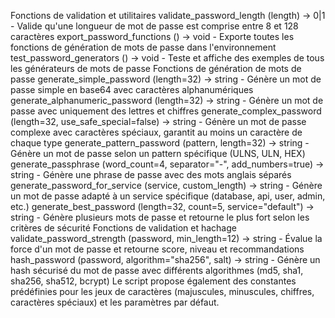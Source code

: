 Fonctions de validation et utilitaires
validate_password_length (length) → 0|1 - Valide qu'une longueur de mot de passe est comprise entre 8 et 128 caractères
export_password_functions () → void - Exporte toutes les fonctions de génération de mots de passe dans l'environnement
test_password_generators () → void - Teste et affiche des exemples de tous les générateurs de mots de passe
Fonctions de génération de mots de passe
generate_simple_password (length=32) → string - Génère un mot de passe simple en base64 avec caractères alphanumériques
generate_alphanumeric_password (length=32) → string - Génère un mot de passe avec uniquement des lettres et chiffres
generate_complex_password (length=32, use_safe_special=false) → string - Génère un mot de passe complexe avec caractères spéciaux, garantit au moins un caractère de chaque type
generate_pattern_password (pattern, length=32) → string - Génère un mot de passe selon un pattern spécifique (ULNS, ULN, HEX)
generate_passphrase (word_count=4, separator="-", add_numbers=true) → string - Génère une phrase de passe avec des mots anglais séparés
generate_password_for_service (service, custom_length) → string - Génère un mot de passe adapté à un service spécifique (database, api, user, admin, etc.)
generate_best_password (length=32, count=5, service="default") → string - Génère plusieurs mots de passe et retourne le plus fort selon les critères de sécurité
Fonctions de validation et hachage
validate_password_strength (password, min_length=12) → string - Évalue la force d'un mot de passe et retourne score, niveau et recommandations
hash_password (password, algorithm="sha256", salt) → string - Génère un hash sécurisé du mot de passe avec différents algorithmes (md5, sha1, sha256, sha512, bcrypt)
Le script propose également des constantes prédéfinies pour les jeux de caractères (majuscules, minuscules, chiffres, caractères spéciaux) et les paramètres par défaut.